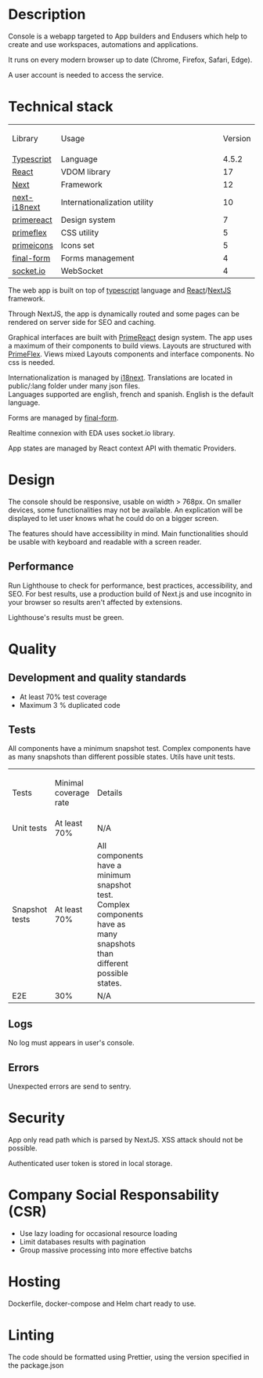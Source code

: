 # Description

Console is a webapp targeted to App builders and Endusers which help to create and use workspaces, automations and applications.

It runs on every modern browser up to date (Chrome, Firefox, Safari, Edge).

A user account is needed to access the service.

# Technical stack

<table style="width:100%;">
<colgroup>
<col style="width: 10%" />
<col style="width: 80%" />
<col style="width: 10%" />
</colgroup>
<tbody>
<tr class="odd">
  <td style="text-align: left;"><p>Library</p></td>
  <td style="text-align: left;"><p>Usage</p></td>
  <td style="text-align: left;"><p>Version</p></td>
</tr>
<tr class="even">
  <td><a href="https://www.typescriptlang.org/">Typescript</a></td>
  <td>Language</td>
  <td>4.5.2</td>
</tr>
<tr class="odd">
  <td><a href="https://www.react.org/">React</a></td>
  <td>VDOM library</td>
  <td>17</td>
</tr>
<tr class="even">
  <td><a href="https://nextjs.org">Next</a></td>
  <td>Framework</td>
  <td>12</td>
</tr>
<tr class="odd">
<td><a href="https://github.com/isaachinman/next-i18next">next-i18next</a></td>
  <td>Internationalization utility</td>
  <td>10</td>
</tr>
<tr class="even">
  <td><a href="https://primefaces.org/primereact">primereact</a></td>
  <td>Design system</td>
  <td>7</td>
</tr>
<tr class="odd">
  <td><a href="https://primefaces.org/primeflex">primeflex</a></td>
  <td>CSS utility</td>
  <td>5</td>
</tr>
<tr class="even">
  <td><a href="https://primefaces.org/primereact/icons/">primeicons</a></td>
  <td>Icons set</td>
  <td>5</td>
</tr>
<tr class="odd">
  <td><a href="https://final-form.org/">final-form</a></td>
  <td>Forms management</td>
  <td>4</td>
</tr>
<tr class="even">
  <td><a href="https://socket.io/">socket.io</a></td>
  <td>WebSocket</td>
  <td>4</td>
</tr>
</tbody>
</table>

The web app is built on top of [typescript](https://www.typescriptlang.org/) language and [React](https://reactjs.org/)/[NextJS](https://nextjs.org/) framework.

Through NextJS, the app is dynamically routed and some pages can be rendered on server side for SEO and caching.

Graphical interfaces are built with [PrimeReact](https://primefaces.org/primereact) design system.
The app uses a maximum of their components to build views. Layouts are structured with [PrimeFlex](https://www.primefaces.org/primeflex/). Views mixed Layouts components and interface components. No css is needed.

Internationalization is managed by [i18next](https://www.i18next.com/). Translations are located in public/:lang folder under many json files.  
Languages supported are english, french and spanish. English is the default language.

Forms are managed by [final-form](https://final-form.org/).

Realtime connexion with EDA uses socket.io library.

App states are managed by React context API with thematic Providers.

# Design

The console should be responsive, usable on width > 768px. On smaller devices, some functionalities may not be available. An explication will be displayed to let user knows what he could do on a bigger screen.

The features should have accessibility in mind. Main functionalities should be usable with keyboard and readable with a screen reader.

## Performance

Run Lighthouse to check for performance, best practices, accessibility, and SEO. For best results, use a production build of Next.js and use incognito in your browser so results aren't affected by extensions.

Lighthouse's results must be green.

# Quality

## Development and quality standards

- At least 70% test coverage
- Maximum 3 % duplicated code

## Tests

All components have a minimum snapshot test. Complex components have as many snapshots than different possible states. Utils have unit tests.

<table style="width:100%;">
<colgroup>
<col style="width: 10%" />
<col style="width: 10%" />
<col style="width: 10%" />
<col style="width: 50%" />
</colgroup>
<tbody>
<tr class="odd">
<td style="text-align: left;"><p>Tests</p></td>
<td style="text-align: left;"><p>Minimal coverage rate</p></td>
<td style="text-align: left;"><p>Details</p></td>
</tr>
<tr class="even">
<td style="text-align: left;">Unit tests</td>
<td style="text-align: left;">At least 70%</td>
<td style="text-align: left;">N/A</td>
</tr>
<tr class="even">
<td style="text-align: left;">Snapshot tests</td>
<td style="text-align: left;">At least 70%</td>
<td style="text-align: left;">All components have a minimum snapshot test. Complex components have as many snapshots than different possible states.</td>
</tr>
<tr class="even">
<td style="text-align: left;">E2E</td>
<td style="text-align: left;">30%</td>
<td style="text-align: left;">N/A</td>
</tr>
</tbody>
</table>

## Logs

No log must appears in user's console.

## Errors

Unexpected errors are send to sentry.

# Security

App only read path which is parsed by NextJS. XSS attack should not be possible.

Authenticated user token is stored in local storage.

# Company Social Responsability (CSR)

- Use lazy loading for occasional resource loading
- Limit databases results with pagination
- Group massive processing into more effective batchs

# Hosting

Dockerfile, docker-compose and Helm chart ready to use.

# Linting

The code should be formatted using Prettier, using the version specified in the package.json
